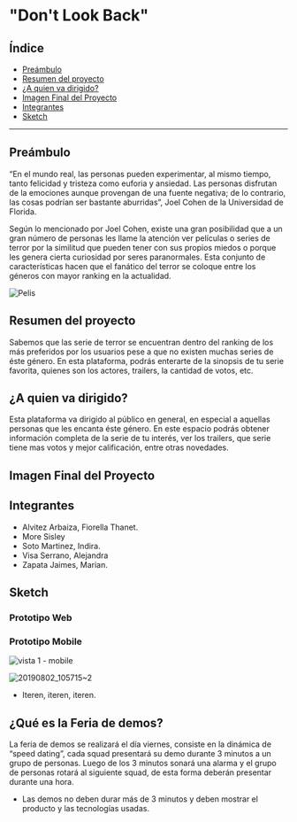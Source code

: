 # "Don't Look Back" 

## Índice

* [Preámbulo](#preámbulo)
* [Resumen del proyecto](#resumen-del-proyecto)
* [¿A quien va dirigido?](#a-quien-va-dirigido)
* [Imagen Final del Proyecto](#imagen-final-del-proyecto)
* [Integrantes](#integrantes)
* [Sketch](#sketch)

 ***

## Preámbulo

“En el mundo real, las personas pueden experimentar, al mismo tiempo, tanto felicidad y tristeza como euforia y ansiedad. Las personas disfrutan de la emociones aunque provengan de una fuente negativa; de lo contrario, las cosas podrían ser bastante aburridas”, Joel Cohen de la Universidad de Florida.

Según lo mencionado por Joel Cohen, existe una gran posibilidad que a un gran número de personas les llame la atención ver películas o series de terror por la similitud que pueden tener con sus propios miedos o porque les genera cierta curiosidad por seres paranormales. Esta conjunto de características hacen que el fanático del terror se coloque entre los géneros con mayor ranking  en la actualidad.

 ![Pelis](https://media.giphy.com/media/NipFetnQOuKhW/giphy.gif)

## Resumen del proyecto

Sabemos que las serie de terror se encuentran dentro del ranking de los más preferidos por los usuarios pese a que no existen muchas series de éste género. En esta plataforma, podrás enterarte de la sinopsis de tu serie favorita, quienes son los actores, trailers, la cantidad de votos, etc.

## ¿A quien va dirigido?

Esta plataforma va dirigido al público en general, en especial a aquellas personas que les encanta éste género. En este espacio podrás obtener información completa de la serie de tu interés, ver los trailers, que serie tiene mas votos y mejor calificación, entre otras novedades. 

## Imagen Final del Proyecto



## Integrantes

* Alvitez Arbaiza, Fiorella Thanet.
* More Sisley
* Soto Martinez, Indira.
* Visa Serrano, Alejandra
* Zapata Jaimes, Marian. 


## Sketch

### Prototipo Web

### Prototipo Mobile

![vista 1 - mobile](https://user-images.githubusercontent.com/19483987/62383337-21f29f00-b515-11e9-92c6-ad0f05f5d78c.jpg)

![20190802_105715~2](https://user-images.githubusercontent.com/19483987/62383792-44d18300-b516-11e9-9203-2a91c7ca9e85.jpg)


* Iteren, iteren, iteren.

## ¿Qué es la Feria de demos?

La feria de demos se realizará el día viernes, consiste en la dinámica de “speed dating”, 
cada squad presentará su demo durante 3 minutos a un grupo de personas. Luego de los 3 
minutos sonará una alarma y el grupo de personas rotará al siguiente squad, de esta forma 
deberán presentar durante una hora. 

* Las demos no deben durar más de 3 minutos y deben mostrar el producto y las tecnologías 
usadas.

